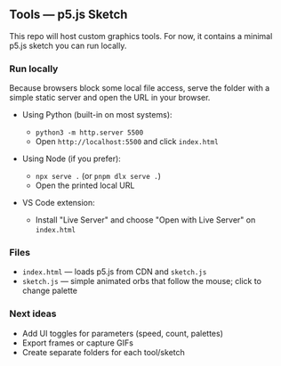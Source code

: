 ## Tools — p5.js Sketch

This repo will host custom graphics tools. For now, it contains a minimal p5.js sketch you can run locally.

### Run locally

Because browsers block some local file access, serve the folder with a simple static server and open the URL in your browser.

- Using Python (built-in on most systems):
  - `python3 -m http.server 5500`
  - Open `http://localhost:5500` and click `index.html`

- Using Node (if you prefer):
  - `npx serve .` (or `pnpm dlx serve .`)
  - Open the printed local URL

- VS Code extension:
  - Install "Live Server" and choose "Open with Live Server" on `index.html`

### Files

- `index.html` — loads p5.js from CDN and `sketch.js`
- `sketch.js` — simple animated orbs that follow the mouse; click to change palette

### Next ideas

- Add UI toggles for parameters (speed, count, palettes)
- Export frames or capture GIFs
- Create separate folders for each tool/sketch


